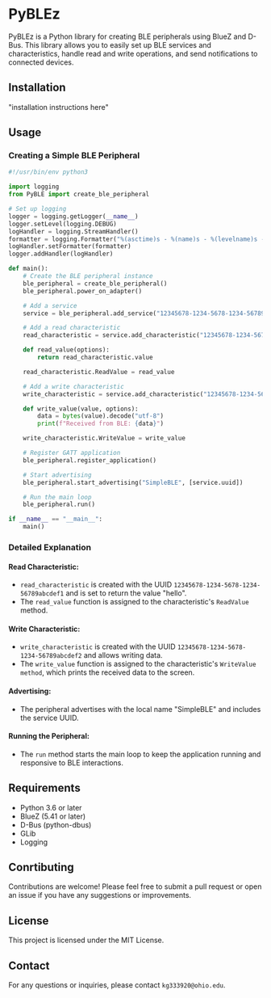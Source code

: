 # PyBLEz

PyBLEz is a Python library for creating BLE peripherals using BlueZ and D-Bus. This library allows you to easily set up BLE services and characteristics, handle read and write operations, and send notifications to connected devices.

## Installation

"installation instructions here"

## Usage

### Creating a Simple BLE Peripheral

```Python
#!/usr/bin/env python3

import logging
from PyBLE import create_ble_peripheral

# Set up logging
logger = logging.getLogger(__name__)
logger.setLevel(logging.DEBUG)
logHandler = logging.StreamHandler()
formatter = logging.Formatter("%(asctime)s - %(name)s - %(levelname)s - %(message)s")
logHandler.setFormatter(formatter)
logger.addHandler(logHandler)

def main():
    # Create the BLE peripheral instance
    ble_peripheral = create_ble_peripheral()
    ble_peripheral.power_on_adapter()

    # Add a service
    service = ble_peripheral.add_service("12345678-1234-5678-1234-56789abcdef0")

    # Add a read characteristic
    read_characteristic = service.add_characteristic("12345678-1234-5678-1234-56789abcdef1", ["read"], bytearray("hello", "utf-8"))

    def read_value(options):
        return read_characteristic.value

    read_characteristic.ReadValue = read_value

    # Add a write characteristic
    write_characteristic = service.add_characteristic("12345678-1234-5678-1234-56789abcdef2", ["write"], b"")

    def write_value(value, options):
        data = bytes(value).decode("utf-8")
        print(f"Received from BLE: {data}")

    write_characteristic.WriteValue = write_value

    # Register GATT application
    ble_peripheral.register_application()

    # Start advertising
    ble_peripheral.start_advertising("SimpleBLE", [service.uuid])

    # Run the main loop
    ble_peripheral.run()

if __name__ == "__main__":
    main()

```

### Detailed Explanation

#### Read Characteristic:

- `read_characteristic` is created with the UUID `12345678-1234-5678-1234-56789abcdef1` and is set to return the value "hello".
- The `read_value` function is assigned to the characteristic's `ReadValue` method.

#### Write Characteristic:

- `write_characteristic` is created with the UUID `12345678-1234-5678-1234-56789abcdef2` and allows writing data.
- The `write_value` function is assigned to the characteristic's `WriteValue method`, which prints the received data to the screen.

#### Advertising:

- The peripheral advertises with the local name "SimpleBLE" and includes the service UUID.

#### Running the Peripheral:

- The `run` method starts the main loop to keep the application running and responsive to BLE interactions.

## Requirements

- Python 3.6 or later
- BlueZ (5.41 or later)
- D-Bus (python-dbus)
- GLib
- Logging

## Conrtibuting

Contributions are welcome! Please feel free to submit a pull request or open an issue if you have any suggestions or improvements.

## License

This project is licensed under the MIT License.

## Contact

For any questions or inquiries, please contact `kg333920@ohio.edu`.
